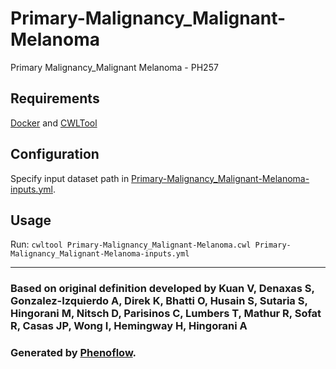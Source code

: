 # Primary-Malignancy_Malignant-Melanoma

Primary Malignancy_Malignant Melanoma - PH257

## Requirements

[Docker](https://docs.docker.com/install/) and [CWLTool](https://github.com/common-workflow-language/cwltool#install)

## Configuration

Specify input dataset path in [Primary-Malignancy_Malignant-Melanoma-inputs.yml](Primary-Malignancy_Malignant-Melanoma-inputs.yml).

## Usage

Run: `cwltool Primary-Malignancy_Malignant-Melanoma.cwl Primary-Malignancy_Malignant-Melanoma-inputs.yml`

***

### Based on original definition developed by Kuan V, Denaxas S, Gonzalez-Izquierdo A, Direk K, Bhatti O, Husain S, Sutaria S, Hingorani M, Nitsch D, Parisinos C, Lumbers T, Mathur R, Sofat R, Casas JP, Wong I, Hemingway H, Hingorani A
### Generated by [Phenoflow](https://kclhi.org/phenoflow).
